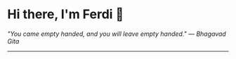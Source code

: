 <h1>Hi there, I'm Ferdi 👋</h1>

<p><em>
  "You came empty handed, and you will leave empty handed." — Bhagavad Gita
</em></p>

---
